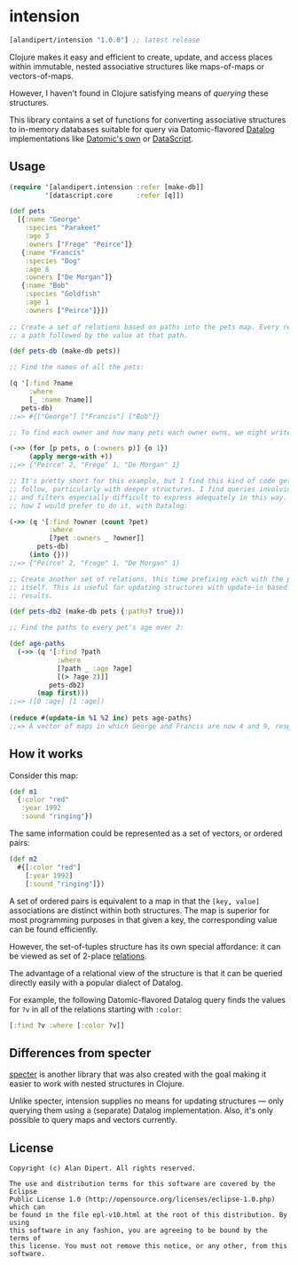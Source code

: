 # intension

[](dependency)
```clojure
[alandipert/intension "1.0.0"] ;; latest release
```
[](/dependency)

Clojure makes it easy and efficient to create, update, and access places within
immutable, nested associative structures like maps-of-maps or vectors-of-maps.

However, I haven't found in Clojure satisfying means of *querying* these
structures.

This library contains a set of functions for converting associative structures
to in-memory databases suitable for query via Datomic-flavored [Datalog][0]
implementations like [Datomic's own][1] or [DataScript][2].

## Usage

```clojure
(require '[alandipert.intension :refer [make-db]]
         '[datascript.core      :refer [q]])

(def pets
  [{:name "George"
    :species "Parakeet"
    :age 3
    :owners ["Frege" "Peirce"]}
   {:name "Francis"
    :species "Dog"
    :age 8
    :owners ["De Morgan"]}
   {:name "Bob"
    :species "Goldfish"
    :age 1
    :owners ["Peirce"]}])
    
;; Create a set of relations based on paths into the pets map. Every relation is
;; a path followed by the value at that path.

(def pets-db (make-db pets))

;; Find the names of all the pets:

(q '[:find ?name
     :where
     [_ :name ?name]]
   pets-db)
;;=> #{["George"] ["Francis"] ["Bob"]}

;; To find each owner and how many pets each owner owns, we might write Clojure code like this:

(->> (for [p pets, o (:owners p)] {o 1})
     (apply merge-with +))
;;=> {"Peirce" 2, "Frege" 1, "De Morgan" 1}

;; It's pretty short for this example, but I find this kind of code gets hard to
;; follow, particularly with deeper structures. I find queries involving joins
;; and filters especially difficult to express adequately in this way. Here's
;; how I would prefer to do it, with Datalog:

(->> (q '[:find ?owner (count ?pet)
          :where
          [?pet :owners _ ?owner]]
       pets-db)
     (into {}))
;;=> {"Peirce" 2, "Frege" 1, "De Morgan" 1}

;; Create another set of relations, this time prefixing each with the path
;; itself. This is useful for updating structures with update-in based on query
;; results.

(def pets-db2 (make-db pets {:paths? true}))

;; Find the paths to every pet's age over 2:

(def age-paths
  (->> (q '[:find ?path
            :where
            [?path _ :age ?age]
            [(> ?age 2)]]
          pets-db2)
       (map first)))
;;=> ([0 :age] [1 :age])
     
(reduce #(update-in %1 %2 inc) pets age-paths)
;;=> A vector of maps in which George and Francis are now 4 and 9, respectively.
```

## How it works

Consider this map:

```clojure
(def m1
  {:color "red"
   :year 1992
   :sound "ringing"})
```

The same information could be represented as a set of vectors, or ordered pairs:

```clojure
(def m2
  #{[:color "red"]
    [:year 1992]
    [:sound "ringing"]})
```

A set of ordered pairs is equivalent to a map in that the `[key, value]`
associations are distinct within both structures. The map is superior for most
programming purposes in that given a key, the corresponding value can be found
efficiently.

However, the set-of-tuples structure has its own special affordance: it can be
viewed as set of 2-place [relations][3].

The advantage of a relational view of the structure is that it can be
queried directly easily with a popular dialect of Datalog.

For example, the following Datomic-flavored Datalog query finds the values for
`?v` in all of the relations starting with `:color`:

```clojure
[:find ?v :where [:color ?v]]
```

## Differences from specter

[specter][4] is another library that was also created with the goal making it
easier to work with nested structures in Clojure.

Unlike specter, intension supplies no means for updating structures — only
querying them using a (separate) Datalog implementation.  Also, it's only
possible to query maps and vectors currently.

[0]: https://en.wikipedia.org/wiki/Datalog
[1]: http://docs.datomic.com/query.html
[2]: https://github.com/tonsky/datascript
[3]: https://en.wikipedia.org/wiki/Relation_(database)
[4]: https://github.com/nathanmarz/specter

## License

```
Copyright (c) Alan Dipert. All rights reserved.

The use and distribution terms for this software are covered by the Eclipse
Public License 1.0 (http://opensource.org/licenses/eclipse-1.0.php) which can
be found in the file epl-v10.html at the root of this distribution. By using
this software in any fashion, you are agreeing to be bound by the terms of
this license. You must not remove this notice, or any other, from this software.
```
